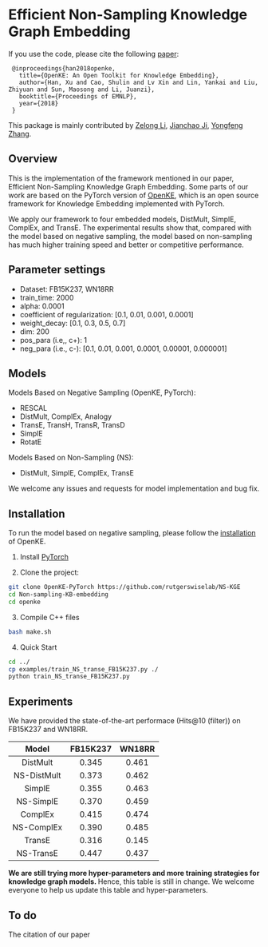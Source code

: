 # Efficient Non-Sampling Knowledge Graph Embedding

If you use the code, please cite the following [paper](http://aclweb.org/anthology/D18-2024):

```
 @inproceedings{han2018openke,
   title={OpenKE: An Open Toolkit for Knowledge Embedding},
   author={Han, Xu and Cao, Shulin and Lv Xin and Lin, Yankai and Liu, Zhiyuan and Sun, Maosong and Li, Juanzi},
   booktitle={Proceedings of EMNLP},
   year={2018}
 }
```

This package is mainly contributed by [Zelong Li](https://github.com/lzl65825), [Jianchao Ji](https://github.com/jianchaoji), [Yongfeng Zhang](https://github.com/evison).

## Overview

This is the implementation of the framework mentioned in our paper, Efficient Non-Sampling Knowledge Graph Embedding. Some parts of our work are based on the PyTorch version of [OpenKE](https://github.com/thunlp/OpenKE), which is an open source framework for Knowledge Embedding implemented with PyTorch.

We apply our framework to four embedded models, DistMult, SimplE, ComplEx, and TransE. The experimental results show that, compared with the model based on negative sampling, the model based on non-sampling has much higher training speed and better or competitive performance. 

## Parameter settings

- Dataset: FB15K237, WN18RR
- train_time: 2000
- alpha: 0.0001
- coefficient of regularization: [0.1, 0.01, 0.001, 0.0001]
- weight_decay: [0.1, 0.3, 0.5, 0.7]
- dim: 200
- pos_para (i.e,, c+): 1
- neg_para (i.e., c-): [0.1, 0.01, 0.001, 0.0001, 0.00001, 0.000001]

## Models

Models Based on Negative Sampling (OpenKE, PyTorch):

*	RESCAL
*  DistMult, ComplEx, Analogy
*  TransE, TransH, TransR, TransD
*  SimplE
*	RotatE

Models Based on Non-Sampling (NS):

* DistMult, SimplE, ComplEx, TransE

We welcome any issues and requests for model implementation and bug fix.

## Installation

To run the model based on negative sampling, please follow the [installation](https://github.com/thunlp/OpenKE#installation) of OpenKE.

1. Install [PyTorch](https://pytorch.org/get-started/locally/)

2. Clone the project:
```bash
git clone OpenKE-PyTorch https://github.com/rutgerswiselab/NS-KGE
cd Non-sampling-KB-embedding
cd openke
```
3. Compile C++ files
```bash
bash make.sh
```
4. Quick Start
```bash
cd ../
cp examples/train_NS_transe_FB15K237.py ./
python train_NS_transe_FB15K237.py
```

## Experiments

We have provided the state-of-the-art performace (Hits@10 (filter)) on FB15K237 and WN18RR.

|Model			|	FB15K237	|	WN18RR	
|:-:		|:-:	|:-:  |
|DistMult	|0.345	|0.461|
|NS-DistMult	|0.373	|0.462|
|SimplE	|0.355	|0.463|
|NS-SimplE	|0.370	|0.459|
|ComplEx	|0.415	|0.474|
|NS-ComplEx	|0.390|0.485
|TransE |0.316	|0.145|
|NS-TransE	|0.447	|0.437|


<strong> We are still trying more hyper-parameters and more training strategies for knowledge graph models. </strong> Hence, this table is still in change. We welcome everyone to help us update this table and hyper-parameters.

## To do

The citation of our paper
